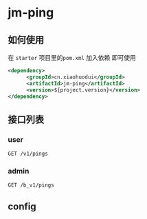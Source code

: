 # jm-ping

## 如何使用

在 `starter` 项目里的`pom.xml` 加入依赖 即可使用

```xml
<dependency>
      <groupId>cn.xiaohuodui</groupId>
      <artifactId>jm-ping</artifactId>
      <version>${project.version}</version>
</dependency>
```

## 接口列表

### user
`GET /v1/pings`

### admin

`GET /b_v1/pings`

## config